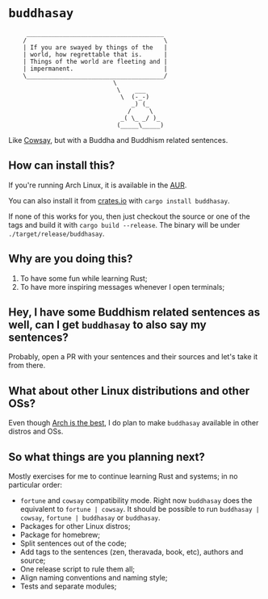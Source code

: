 # `buddhasay`

         ______________________________________
        /                                      \
        | If you are swayed by things of the   |
        | world, how regrettable that is.      |
        | Things of the world are fleeting and |
        | impermanent.                         |
        \______________________________________/
                                 \
                                  \    ___
                                   \  (-_-)
                                      _) (_
                                     /     \
                                   _( \_ _/ )_
                                  (_____\_____)


Like [Cowsay](https://en.wikipedia.org/wiki/Cowsay), but with a Buddha and Buddhism related
sentences.

## How can install this?

If you're running Arch Linux, it is available in the [AUR](https://aur.archlinux.org/packages/buddhasay/).

You can also install it from [crates.io](https://crates.io/crates/buddhasay) with `cargo install buddhasay`.

If none of this works for you, then just checkout the source or one of the tags and build it with 
`cargo build --release`. The binary will be under `./target/release/buddhasay`.

## Why are you doing this?

1. To have some fun while learning Rust;
2. To have more inspiring messages whenever I open terminals;

## Hey, I have some Buddhism related sentences as well, can I get `buddhasay` to also say my sentences?

Probably, open a PR with your sentences and their sources and let's take it from there.

## What about other Linux distributions and other OSs?

Even though [Arch is the best](https://wiki.archlinux.org/index.php/Arch_is_the_best), I do plan to make `buddhasay` 
available in other distros and OSs.

## So what things are you planning next?

Mostly exercises for me to continue learning Rust and systems; in no particular order:

- `fortune` and `cowsay` compatibility mode. Right now `buddhasay` does the equivalent to `fortune | cowsay`. It should 
be possible to run `buddhasay | cowsay`, `fortune | buddhasay` or `buddhasay`.
- Packages for other Linux distros;
- Package for homebrew;
- Split sentences out of the code;
- Add tags to the sentences (zen, theravada, book, etc), authors and source;
- One release script to rule them all;
- Align naming conventions and naming style;
- Tests and separate modules;